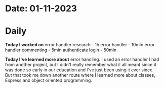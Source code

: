 
# Date: 01-11-2023

# Daily

**Today I worked on**
error handler research - 1h
error handler - 10min
error handler commenting - 5min
authenticate login - 50min


**Today I've learned more about** error handling. I used an error handler I had from another project, but I didn't really remember what it all meant since it was done so early in our education and I've just been using it ever since. But that took me down another route where I learned more about classes, Express and object oriented programming.